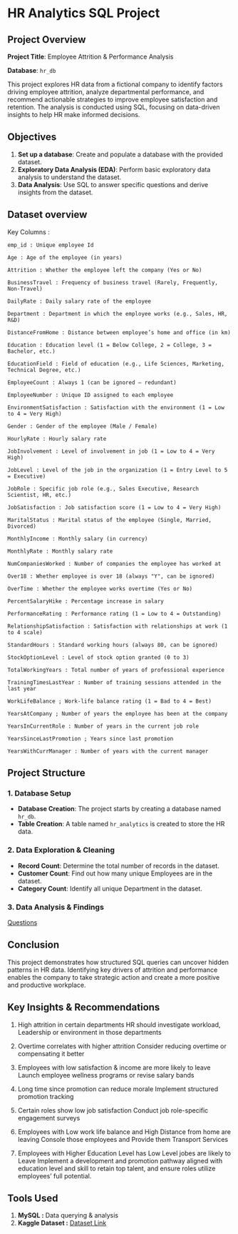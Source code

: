 # HR Analytics SQL Project 
## Project Overview

**Project Title**: Employee Attrition & Performance Analysis

**Database**: `hr_db`


This project explores HR data from a fictional company to identify factors driving employee attrition, analyze departmental performance, and recommend actionable strategies to improve employee satisfaction and retention. The analysis is conducted using SQL, focusing on data-driven insights to help HR make informed decisions.


## Objectives

1. **Set up a database**: Create and populate a database with the provided dataset.
2. **Exploratory Data Analysis (EDA)**: Perform basic exploratory data analysis to understand the dataset.
3. **Data Analysis**: Use SQL to answer specific questions and derive insights from the dataset.

## Dataset overview

Key Columns :
```
emp_id : Unique employee Id

Age : Age of the employee (in years)

Attrition : Whether the employee left the company (Yes or No)

BusinessTravel : Frequency of business travel (Rarely, Frequently, Non-Travel)

DailyRate : Daily salary rate of the employee

Department : Department in which the employee works (e.g., Sales, HR, R&D)

DistanceFromHome : Distance between employee’s home and office (in km)

Education : Education level (1 = Below College, 2 = College, 3 = Bachelor, etc.)

EducationField : Field of education (e.g., Life Sciences, Marketing, Technical Degree, etc.)

EmployeeCount : Always 1 (can be ignored – redundant)

EmployeeNumber : Unique ID assigned to each employee

EnvironmentSatisfaction : Satisfaction with the environment (1 = Low to 4 = Very High)

Gender : Gender of the employee (Male / Female)

HourlyRate : Hourly salary rate

JobInvolvement : Level of involvement in job (1 = Low to 4 = Very High)

JobLevel : Level of the job in the organization (1 = Entry Level to 5 = Executive)

JobRole : Specific job role (e.g., Sales Executive, Research Scientist, HR, etc.)

JobSatisfaction : Job satisfaction score (1 = Low to 4 = Very High)

MaritalStatus : Marital status of the employee (Single, Married, Divorced)

MonthlyIncome : Monthly salary (in currency)

MonthlyRate : Monthly salary rate

NumCompaniesWorked : Number of companies the employee has worked at

Over18 : Whether employee is over 18 (always "Y", can be ignored)

OverTime : Whether the employee works overtime (Yes or No)

PercentSalaryHike : Percentage increase in salary

PerformanceRating : Performance rating (1 = Low to 4 = Outstanding)

RelationshipSatisfaction : Satisfaction with relationships at work (1 to 4 scale)

StandardHours : Standard working hours (always 80, can be ignored)

StockOptionLevel : Level of stock option granted (0 to 3)

TotalWorkingYears : Total number of years of professional experience

TrainingTimesLastYear : Number of training sessions attended in the last year

WorkLifeBalance ; Work-life balance rating (1 = Bad to 4 = Best)

YearsAtCompany ; Number of years the employee has been at the company

YearsInCurrentRole : Number of years in the current job role

YearsSinceLastPromotion ; Years since last promotion

YearsWithCurrManager : Number of years with the current manager
```

## Project Structure

### 1. Database Setup

- **Database Creation**: The project starts by creating a database named `hr_db`.
- **Table Creation**: A table named `hr_analytics` is created to store the HR data.

### 2. Data Exploration & Cleaning

- **Record Count**: Determine the total number of records in the dataset.
- **Customer Count**: Find out how many unique Employees are in the dataset.
- **Category Count**: Identify all unique Department in the dataset.

### 3. Data Analysis & Findings
[Questions](HR_Analytics_questions.txt)

## Conclusion

This project demonstrates how structured SQL queries can uncover hidden patterns in HR data. Identifying key drivers of attrition and performance enables the company to take strategic action and create a more positive and productive workplace.

## Key Insights & Recommendations

  1. High attrition in certain departments HR should investigate workload, Leadership or environment in those departments

  2. Overtime correlates with higher attrition Consider reducing overtime or compensating it better

  3. Employees with low satisfaction & income are more likely to leave Launch employee wellness programs or revise salary bands

  4. Long time since promotion can reduce morale Implement structured promotion tracking

  5. Certain roles show low job satisfaction Conduct job role-specific engagement surveys

  6. Employees with Low work life balance and High Distance from home are leaving Console those employees and Provide them Transport Services
  7. Employees with Higher Education Level has Low Level jobes are likely to Leave Implement a development and promotion pathway aligned with education level and skill to retain top talent, and ensure roles utilize employees’ full potential.

## Tools Used

  1. **MySQL :** Data querying & analysis
  2. **Kaggle Dataset :** [Dataset Link](https://www.kaggle.com/datasets/anshika2301/hr-analytics-dataset?select=HR_Analytics.csv)

